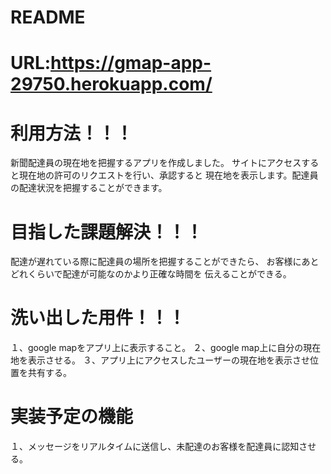 # README

# URL:https://gmap-app-29750.herokuapp.com/


# 利用方法！！！
新聞配達員の現在地を把握するアプリを作成しました。
サイトにアクセスすると現在地の許可のリクエストを行い、承認すると
現在地を表示します。配達員の配達状況を把握することができます。

# 目指した課題解決！！！
配達が遅れている際に配達員の場所を把握することができたら、
お客様にあとどれくらいで配達が可能なのかより正確な時間を
伝えることができる。

# 洗い出した用件！！！
１、google mapをアプリ上に表示すること。
２、google map上に自分の現在地を表示させる。
３、アプリ上にアクセスしたユーザーの現在地を表示させ位置を共有する。

# 実装予定の機能
１、メッセージをリアルタイムに送信し、未配達のお客様を配達員に認知させる。
